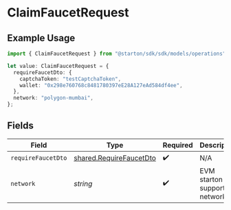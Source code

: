 # ClaimFaucetRequest

## Example Usage

```typescript
import { ClaimFaucetRequest } from "@starton/sdk/sdk/models/operations";

let value: ClaimFaucetRequest = {
  requireFaucetDto: {
    captchaToken: "testCaptchaToken",
    wallet: "0x298e760768c8481780397eE28A127eAd584df4ee",
  },
  network: "polygon-mumbai",
};
```

## Fields

| Field                                                                     | Type                                                                      | Required                                                                  | Description                                                               | Example                                                                   |
| ------------------------------------------------------------------------- | ------------------------------------------------------------------------- | ------------------------------------------------------------------------- | ------------------------------------------------------------------------- | ------------------------------------------------------------------------- |
| `requireFaucetDto`                                                        | [shared.RequireFaucetDto](../../../sdk/models/shared/requirefaucetdto.md) | :heavy_check_mark:                                                        | N/A                                                                       |                                                                           |
| `network`                                                                 | *string*                                                                  | :heavy_check_mark:                                                        | EVM starton supported network.                                            | polygon-mumbai                                                            |